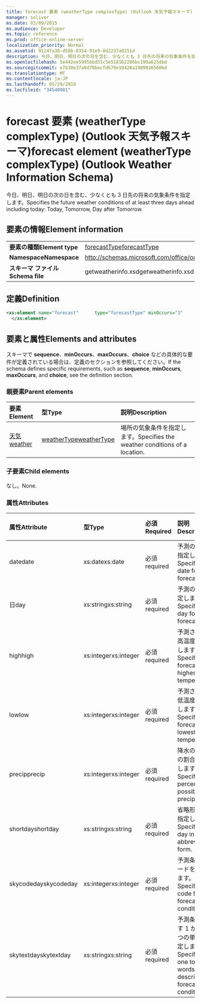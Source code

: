 ```yaml
---
title: forecast 要素 (weatherType complexType) (Outlook 天気予報スキーマ)
manager: soliver
ms.date: 03/09/2015
ms.audience: Developer
ms.topic: reference
ms.prod: office-online-server
localization_priority: Normal
ms.assetid: 9124fa30-d58b-8354-91e9-8d2237a8251d
description: 今日、明日、明日の次の日を含む、少なくとも 3 日先の将来の気象条件を指定します。
ms.openlocfilehash: 5e442ee5995bbd51c5e518162286bc199a625dbd
ms.sourcegitcommit: e7b38e37a9d79becfd679e10420a19890165606d
ms.translationtype: MT
ms.contentlocale: ja-JP
ms.lasthandoff: 05/29/2019
ms.locfileid: "34540981"
---
```

# <a name="forecast-element-weathertype-complextype-outlook-weather-information-schema"></a><span data-ttu-id="8a796-103">forecast 要素 (weatherType complexType) (Outlook 天気予報スキーマ)</span><span class="sxs-lookup"><span data-stu-id="8a796-103">forecast element (weatherType complexType) (Outlook Weather Information Schema)</span></span>

<span data-ttu-id="8a796-104">今日、明日、明日の次の日を含む、少なくとも 3 日先の将来の気象条件を指定します。</span><span class="sxs-lookup"><span data-stu-id="8a796-104">Specifies the future weather conditions of at least three days ahead including today: Today, Tomorrow, Day after Tomorrow.</span></span>
  
## <a name="element-information"></a><span data-ttu-id="8a796-105">要素の情報</span><span class="sxs-lookup"><span data-stu-id="8a796-105">Element information</span></span>

|||
|:-----|:-----|
|<span data-ttu-id="8a796-106">**要素の種類**</span><span class="sxs-lookup"><span data-stu-id="8a796-106">**Element type**</span></span> <br/> |[<span data-ttu-id="8a796-107">forecastType</span><span class="sxs-lookup"><span data-stu-id="8a796-107">forecastType</span></span>](forecasttype-complextype-outlook-weather-information-schema.md) <br/> |
|<span data-ttu-id="8a796-108">**Namespace**</span><span class="sxs-lookup"><span data-stu-id="8a796-108">**Namespace**</span></span> <br/> |http://schemas.microsoft.com/office/outlook/15/getweatherinfo.xsd  <br/> |
|<span data-ttu-id="8a796-109">**スキーマ ファイル**</span><span class="sxs-lookup"><span data-stu-id="8a796-109">**Schema file**</span></span> <br/> |<span data-ttu-id="8a796-110">getweatherinfo.xsd</span><span class="sxs-lookup"><span data-stu-id="8a796-110">getweatherinfo.xsd</span></span>  <br/> |
   
## <a name="definition"></a><span data-ttu-id="8a796-111">定義</span><span class="sxs-lookup"><span data-stu-id="8a796-111">Definition</span></span>

```XML
<xs:element name="forecast"      type="forecastType" minOccurs="3"     maxOccurs="unbounded"    >
  </xs:element>  

```

## <a name="elements-and-attributes"></a><span data-ttu-id="8a796-112">要素と属性</span><span class="sxs-lookup"><span data-stu-id="8a796-112">Elements and attributes</span></span>

<span data-ttu-id="8a796-113">スキーマで **sequence**、**minOccurs**、**maxOccurs**、**choice** などの具体的な要件が定義されている場合は、定義のセクションを参照してください。</span><span class="sxs-lookup"><span data-stu-id="8a796-113">If the schema defines specific requirements, such as **sequence**, **minOccurs**, **maxOccurs**, and **choice**, see the definition section.</span></span> 
  
### <a name="parent-elements"></a><span data-ttu-id="8a796-114">親要素</span><span class="sxs-lookup"><span data-stu-id="8a796-114">Parent elements</span></span>

|<span data-ttu-id="8a796-115">**要素**</span><span class="sxs-lookup"><span data-stu-id="8a796-115">**Element**</span></span>|<span data-ttu-id="8a796-116">**型**</span><span class="sxs-lookup"><span data-stu-id="8a796-116">**Type**</span></span>|<span data-ttu-id="8a796-117">**説明**</span><span class="sxs-lookup"><span data-stu-id="8a796-117">**Description**</span></span>|
|:-----|:-----|:-----|
|[<span data-ttu-id="8a796-118">天気</span><span class="sxs-lookup"><span data-stu-id="8a796-118">weather</span></span>](weather-element-weatherdata-elementoutlook-weather-information-schema.md) <br/> |[<span data-ttu-id="8a796-119">weatherType</span><span class="sxs-lookup"><span data-stu-id="8a796-119">weatherType</span></span>](weathertype-complextype-outlook-weather-information-schema.md) <br/> |<span data-ttu-id="8a796-120">場所の気象条件を指定します。</span><span class="sxs-lookup"><span data-stu-id="8a796-120">Specifies the weather conditions of a location.</span></span>  <br/> |
   
### <a name="child-elements"></a><span data-ttu-id="8a796-121">子要素</span><span class="sxs-lookup"><span data-stu-id="8a796-121">Child elements</span></span>

<span data-ttu-id="8a796-122">なし。</span><span class="sxs-lookup"><span data-stu-id="8a796-122">None.</span></span>
  
### <a name="attributes"></a><span data-ttu-id="8a796-123">属性</span><span class="sxs-lookup"><span data-stu-id="8a796-123">Attributes</span></span>

|<span data-ttu-id="8a796-124">**属性**</span><span class="sxs-lookup"><span data-stu-id="8a796-124">**Attribute**</span></span>|<span data-ttu-id="8a796-125">**型**</span><span class="sxs-lookup"><span data-stu-id="8a796-125">**Type**</span></span>|<span data-ttu-id="8a796-126">**必須**</span><span class="sxs-lookup"><span data-stu-id="8a796-126">**Required**</span></span>|<span data-ttu-id="8a796-127">**説明**</span><span class="sxs-lookup"><span data-stu-id="8a796-127">**Description**</span></span>|<span data-ttu-id="8a796-128">**可能な値**</span><span class="sxs-lookup"><span data-stu-id="8a796-128">**Possible values**</span></span>|
|:-----|:-----|:-----|:-----|:-----|
|<span data-ttu-id="8a796-129">date</span><span class="sxs-lookup"><span data-stu-id="8a796-129">date</span></span>  <br/> |<span data-ttu-id="8a796-130">xs:date</span><span class="sxs-lookup"><span data-stu-id="8a796-130">xs:date</span></span>  <br/> |<span data-ttu-id="8a796-131">必須</span><span class="sxs-lookup"><span data-stu-id="8a796-131">required</span></span>  <br/> |<span data-ttu-id="8a796-132">予測の日付を指定します。</span><span class="sxs-lookup"><span data-stu-id="8a796-132">Specifies the date for the forecast.</span></span>  <br/> |<span data-ttu-id="8a796-133">xs:date 型の値</span><span class="sxs-lookup"><span data-stu-id="8a796-133">A value of the type xs:date</span></span>  <br/> |
|<span data-ttu-id="8a796-134">日</span><span class="sxs-lookup"><span data-stu-id="8a796-134">day</span></span>  <br/> |<span data-ttu-id="8a796-135">xs:string</span><span class="sxs-lookup"><span data-stu-id="8a796-135">xs:string</span></span>  <br/> |<span data-ttu-id="8a796-136">必須</span><span class="sxs-lookup"><span data-stu-id="8a796-136">required</span></span>  <br/> |<span data-ttu-id="8a796-137">予測の日を指定します。</span><span class="sxs-lookup"><span data-stu-id="8a796-137">Specifies a day for the forecast.</span></span>  <br/> |<span data-ttu-id="8a796-138">xs:string 型の値</span><span class="sxs-lookup"><span data-stu-id="8a796-138">A value of the type xs:string</span></span>  <br/> |
|<span data-ttu-id="8a796-139">high</span><span class="sxs-lookup"><span data-stu-id="8a796-139">high</span></span>  <br/> |<span data-ttu-id="8a796-140">xs:integer</span><span class="sxs-lookup"><span data-stu-id="8a796-140">xs:integer</span></span>  <br/> |<span data-ttu-id="8a796-141">必須</span><span class="sxs-lookup"><span data-stu-id="8a796-141">required</span></span>  <br/> |<span data-ttu-id="8a796-142">予測される最高温度を指定します。</span><span class="sxs-lookup"><span data-stu-id="8a796-142">Specifies the forecasted highest temperature.</span></span>  <br/> |<span data-ttu-id="8a796-143">xs:integer 型の値</span><span class="sxs-lookup"><span data-stu-id="8a796-143">A value of the type xs:integer</span></span>  <br/> |
|<span data-ttu-id="8a796-144">low</span><span class="sxs-lookup"><span data-stu-id="8a796-144">low</span></span>  <br/> |<span data-ttu-id="8a796-145">xs:integer</span><span class="sxs-lookup"><span data-stu-id="8a796-145">xs:integer</span></span>  <br/> |<span data-ttu-id="8a796-146">必須</span><span class="sxs-lookup"><span data-stu-id="8a796-146">required</span></span>  <br/> |<span data-ttu-id="8a796-147">予測される最低温度を指定します。</span><span class="sxs-lookup"><span data-stu-id="8a796-147">Specifies the forecasted lowest temperature.</span></span>  <br/> |<span data-ttu-id="8a796-148">xs:integer 型の値</span><span class="sxs-lookup"><span data-stu-id="8a796-148">A value of the type xs:integer</span></span>  <br/> |
|<span data-ttu-id="8a796-149">precip</span><span class="sxs-lookup"><span data-stu-id="8a796-149">precip</span></span>  <br/> |<span data-ttu-id="8a796-150">xs:integer</span><span class="sxs-lookup"><span data-stu-id="8a796-150">xs:integer</span></span>  <br/> |<span data-ttu-id="8a796-151">必須</span><span class="sxs-lookup"><span data-stu-id="8a796-151">required</span></span>  <br/> |<span data-ttu-id="8a796-152">降水の可能性の割合を指定します。</span><span class="sxs-lookup"><span data-stu-id="8a796-152">Specifies the percentage possibility of precipitation.</span></span>  <br/> |<span data-ttu-id="8a796-153">xs:integer 型の値</span><span class="sxs-lookup"><span data-stu-id="8a796-153">A value of the type xs:integer</span></span>  <br/> |
|<span data-ttu-id="8a796-154">shortday</span><span class="sxs-lookup"><span data-stu-id="8a796-154">shortday</span></span>  <br/> |<span data-ttu-id="8a796-155">xs:string</span><span class="sxs-lookup"><span data-stu-id="8a796-155">xs:string</span></span>  <br/> |<span data-ttu-id="8a796-156">必須</span><span class="sxs-lookup"><span data-stu-id="8a796-156">required</span></span>  <br/> |<span data-ttu-id="8a796-157">省略形で日を指定します。</span><span class="sxs-lookup"><span data-stu-id="8a796-157">Specifies a day in abbreviated form.</span></span>  <br/> |<span data-ttu-id="8a796-158">xs:string 型の値</span><span class="sxs-lookup"><span data-stu-id="8a796-158">A value of the type xs:string</span></span>  <br/> |
|<span data-ttu-id="8a796-159">skycodeday</span><span class="sxs-lookup"><span data-stu-id="8a796-159">skycodeday</span></span>  <br/> |<span data-ttu-id="8a796-160">xs:integer</span><span class="sxs-lookup"><span data-stu-id="8a796-160">xs:integer</span></span>  <br/> |<span data-ttu-id="8a796-161">必須</span><span class="sxs-lookup"><span data-stu-id="8a796-161">required</span></span>  <br/> |<span data-ttu-id="8a796-162">予測条件のコードを指定します。</span><span class="sxs-lookup"><span data-stu-id="8a796-162">Specifies a code for the forecasted conditions.</span></span>  <br/> |<span data-ttu-id="8a796-163">xs:integer 型の値</span><span class="sxs-lookup"><span data-stu-id="8a796-163">A value of the type xs:integer</span></span>  <br/> |
|<span data-ttu-id="8a796-164">skytextday</span><span class="sxs-lookup"><span data-stu-id="8a796-164">skytextday</span></span>  <br/> |<span data-ttu-id="8a796-165">xs:string</span><span class="sxs-lookup"><span data-stu-id="8a796-165">xs:string</span></span>  <br/> |<span data-ttu-id="8a796-166">必須</span><span class="sxs-lookup"><span data-stu-id="8a796-166">required</span></span>  <br/> |<span data-ttu-id="8a796-167">予測条件を表す 1 から 2 つの単語を指定します。</span><span class="sxs-lookup"><span data-stu-id="8a796-167">Specifies one to two words that describe the forecasted conditions.</span></span>  <br/> |<span data-ttu-id="8a796-168">xs:string 型の値</span><span class="sxs-lookup"><span data-stu-id="8a796-168">A value of the type xs:string</span></span>  <br/> |
   


